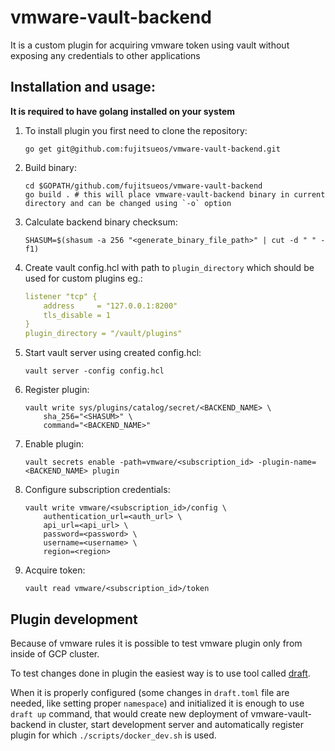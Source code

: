 # vmware-vault-backend

It is a custom plugin for acquiring vmware token using vault without exposing any credentials to other applications

## Installation and usage:

**It is required to have golang installed on your system**

1. To install plugin you first need to clone the repository:
    ```
    go get git@github.com:fujitsueos/vmware-vault-backend.git
    ```
2. Build binary:
    ```
    cd $GOPATH/github.com/fujitsueos/vmware-vault-backend
    go build . # this will place vmware-vault-backend binary in current directory and can be changed using `-o` option
    ```
3. Calculate backend binary checksum:
    ```
    SHASUM=$(shasum -a 256 "<generate_binary_file_path>" | cut -d " " -f1)
    ```
4. Create vault config.hcl with path to `plugin_directory` which should be used for custom plugins eg.:
    ```yaml
    listener "tcp" {
        address     = "127.0.0.1:8200"
        tls_disable = 1
    }
    plugin_directory = "/vault/plugins"
    ```
5. Start vault server using created config.hcl:
    ```
    vault server -config config.hcl
    ```
6. Register plugin:
    ```
    vault write sys/plugins/catalog/secret/<BACKEND_NAME> \
        sha_256="<SHASUM>" \
        command="<BACKEND_NAME>"
    ```
7. Enable plugin:
   ```
   vault secrets enable -path=vmware/<subscription_id> -plugin-name=<BACKEND_NAME> plugin
   ```
8. Configure subscription credentials:
    ```
    vault write vmware/<subscription_id>/config \ 
        authentication_url=<auth_url> \
        api_url=<api_url> \
        password=<password> \
        username=<username> \
        region=<region>
    ```
9. Acquire token:
    ```
    vault read vmware/<subscription_id>/token
    ```

## Plugin development

Because of vmware rules it is possible to test vmware plugin only from inside of GCP cluster.

To test changes done in plugin the easiest way is to use tool called [draft](https://github.com/Azure/draft).

When it is properly configured (some changes in `draft.toml` file are needed, like setting proper `namespace`) and initialized it is enough to use `draft up` command, that would create new deployment of vmware-vault-backend in cluster, start development server and automatically register plugin for which `./scripts/docker_dev.sh` is used.
